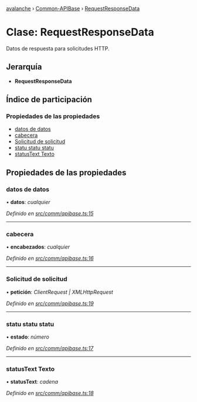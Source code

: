[avalanche](../README.md) › [Common-APIBase](../modules/common_apibase.md) › [RequestResponseData](common_apibase.requestresponsedata.md)

# Clase: RequestResponseData

Datos de respuesta para solicitudes HTTP.

## Jerarquía

* **RequestResponseData**

## Índice de participación

### Propiedades de las propiedades

* [datos de datos](common_apibase.requestresponsedata.md#data)
* [cabecera](common_apibase.requestresponsedata.md#headers)
* [Solicitud de solicitud](common_apibase.requestresponsedata.md#request)
* [statu statu statu](common_apibase.requestresponsedata.md#status)
* [statusText Texto](common_apibase.requestresponsedata.md#statustext)

## Propiedades de las propiedades

### datos de datos

• **datos**: *cualquier*

*Definido en [src/comm/apibase.ts:15](https://github.com/ava-labs/avalanchejs/blob/ae78dee/src/common/apibase.ts#L15)*

___

### cabecera

• **encabezados**: *cualquier*

*Definido en [src/comm/apibase.ts:16](https://github.com/ava-labs/avalanchejs/blob/ae78dee/src/common/apibase.ts#L16)*

___

### Solicitud de solicitud

• **petición**: *ClientRequest | XMLHttpRequest*

*Definido en [src/comm/apibase.ts:19](https://github.com/ava-labs/avalanchejs/blob/ae78dee/src/common/apibase.ts#L19)*

___

### statu statu statu

• **estado**: *número*

*Definido en [src/comm/apibase.ts:17](https://github.com/ava-labs/avalanchejs/blob/ae78dee/src/common/apibase.ts#L17)*

___

### statusText Texto

• **statusText**: *cadena*

*Definido en [src/comm/apibase.ts:18](https://github.com/ava-labs/avalanchejs/blob/ae78dee/src/common/apibase.ts#L18)*
